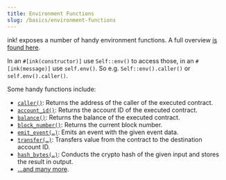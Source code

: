 ```yaml
---
title: Environment Functions
slug: /basics/environment-functions
---
```


ink! exposes a number of handy environment functions.
A full overview [is found here](https://docs.rs/ink_env/4.0.0/ink_env/#functions).

In an `#[ink(constructor)]`  use `Self::env()` to access those,
in an `#[ink(message)]` use `self.env()`.
So e.g. `Self::env().caller()` or `self.env().caller()`.

Some handy functions include:

* [`caller()`](https://docs.rs/ink_env/4.0.0/ink_env/fn.caller.html): Returns the address of the caller of the executed contract.
* [`account_id()`](https://docs.rs/ink_env/4.0.0/ink_env/fn.account_id.html): Returns the account ID of the executed contract.
* [`balance()`](https://docs.rs/ink_env/4.0.0/ink_env/fn.balance.html): Returns the balance of the executed contract.
* [`block_number()`](https://docs.rs/ink_env/4.0.0/ink_env/fn.block_number.html): Returns the current block number.
* [`emit_event(…)`](https://docs.rs/ink_env/4.0.0/ink_env/fn.emit_event.html): Emits an event with the given event data.
* [`transfer(…)`](https://docs.rs/ink_env/4.0.0/ink_env/fn.transfer.html): Transfers value from the contract to the destination account ID.
* [`hash_bytes(…)`](https://docs.rs/ink_env/4.0.0/ink_env/fn.hash_bytes.html): Conducts the crypto hash of the given input and stores the result in output.
* […and many more](https://docs.rs/ink_env/4.0.0/ink_env/#functions).
